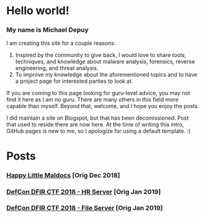 # Hello world!
### My name is Michael Depuy
I am creating this site for a couple reasons:

1. Inspired by the community to give back, I would love to share tools, techniques, and knowledge about malware analysis, forensics, reverse engineering, and threat analysis. 
2. To improve my knowledge about the aforementioned topics and to have a project page for interested parties to look at.

If you are coming to this page looking for guru-level advice, you may not find it here as I am no guru. There are many others in this field more capable than myself. Beyond that, welcome, and I hope you enjoy the posts.

I did maintain a site on Blogspot, but that has been decomissioned. Post that used to reside there are now here. At the time of writing this intro, GitHub pages is new to me, so I apologize for using a default template. :)

# Posts
### [Happy Little Maldocs](/posts/happy_maldocs.md) [Orig Dec 2018]
### [DefCon DFIR CTF 2018 - HR Server](/posts/defcon_ctf_hr_server.md) [Orig Jan 2019]
### [DefCon DFIR CTF 2018 - File Server](/posts/defcon_ctf_fileserver.md) [Orig Jan 2019]
